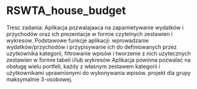 # RSWTA_house_budget

Tresc zadania:
Aplikacja pozwalajaaca na zapamietywanie wydatków i przychodów oraz ich prezentacje w formie czytelnych zestawien i wykresow.
Podstawowe funkcje aplikacji: wprowadzanie wydatków/przychodów i przypisywanie ich do definiowanych przez uzytkownika kategorii, filtrowanie wpisów
i tworzenie z nich uzytecznych zestawien w formie tabeli i/lub wykresów 
Aplikacja powinna pozwalać na obsługę wielu portfeli, każdy z własnym zestawem kategorii i użytkownikami uprawnionymi do wykonywania wpisów.
projekt dla grupy maksymalnie 3-osobowej.
